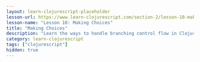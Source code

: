 ```yaml
---
layout: learn-clojurescript-placeholder
lesson-url: https://www.learn-clojurescript.com/section-2/lesson-10-making-choices/
lesson-name: "Lesson 10: Making Choices"
title: "Making Choices"
description: "Learn the ways to handle branching control flow in ClojureScript"
category: learn-clojurescript
tags: ["clojurescript"]
hidden: true
---
```

